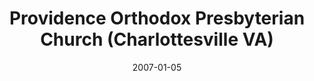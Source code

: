---
date: &id001 2007-01-05
end_date: null
location:
  address: 674 Hillsdale Drive
  city: Charlottesville
  state: VA
minister:
- end: 2007-01-01
  name: Anthony Monaghan
  start: 2002-01-01
  type: Organizing Pastor
- end: null
  name: Anthony Monaghan
  start: 2007-01-05
  type: pastor
ministers:
- Anthony Monaghan
- Anthony Monaghan
name: Providence Orthodox Presbyterian Church
names:
- end: 2007-01-05
  name: Providence Orthodox Presbyterian Mission
  start: 2000-09-17
- end: null
  name: Providence Orthodox Presbyterian Church
  start: 2007-01-05
origination_date: *id001
raw_data: "VIRGINIA    Charlottesville\nProvidence Orthodox Presbyterian Mission \
  \ (September 17, 2000\u2013January 5, 2007)\nProvidence Orthodox Presbyterian Church\
  \  (January 5, 2007\u2013 )\n674 Hillsdale Drive\nOrg. Pastor: Anthony Monaghan,\
  \ 2002\u20137\nPastor: Anthony Monaghan, 2007\u2013"
received_from: null
states:
- VA
status:
  active: false
  end_date: null
  reason: null
  received_from: null
  withdrawal_to: null
title: Providence Orthodox Presbyterian Church (Charlottesville VA)

---